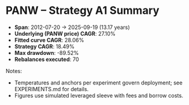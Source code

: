 # PANW – Strategy A1 Summary

- **Span**: 2012-07-20 → 2025-09-19 (13.17 years)
- **Underlying (PANW price) CAGR**: 27.10%
- **Fitted curve CAGR**: 28.06%
- **Strategy CAGR**: 18.49%
- **Max drawdown**: -89.52%
- **Rebalances executed**: 70

Notes:

- Temperatures and anchors per experiment govern deployment; see EXPERIMENTS.md for details.
- Figures use simulated leveraged sleeve with fees and borrow costs.
